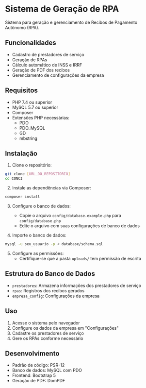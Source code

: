 # Sistema de Geração de RPA

Sistema para geração e gerenciamento de Recibos de Pagamento Autônomo (RPA).

## Funcionalidades

- Cadastro de prestadores de serviço
- Geração de RPAs
- Cálculo automático de INSS e IRRF
- Geração de PDF dos recibos
- Gerenciamento de configurações da empresa

## Requisitos

- PHP 7.4 ou superior
- MySQL 5.7 ou superior
- Composer
- Extensões PHP necessárias:
  - PDO
  - PDO_MySQL
  - GD
  - mbstring

## Instalação

1. Clone o repositório:
```bash
git clone [URL_DO_REPOSITORIO]
cd CONCI
```

2. Instale as dependências via Composer:
```bash
composer install
```

3. Configure o banco de dados:
   - Copie o arquivo `config/database.example.php` para `config/database.php`
   - Edite o arquivo com suas configurações de banco de dados

4. Importe o banco de dados:
```bash
mysql -u seu_usuario -p < database/schema.sql
```

5. Configure as permissões:
   - Certifique-se que a pasta `uploads/` tem permissão de escrita

## Estrutura do Banco de Dados

- `prestadores`: Armazena informações dos prestadores de serviço
- `rpas`: Registros dos recibos gerados
- `empresa_config`: Configurações da empresa

## Uso

1. Acesse o sistema pelo navegador
2. Configure os dados da empresa em "Configurações"
3. Cadastre os prestadores de serviço
4. Gere os RPAs conforme necessário

## Desenvolvimento

- Padrão de código: PSR-12
- Banco de dados: MySQL com PDO
- Frontend: Bootstrap 5
- Geração de PDF: DomPDF
